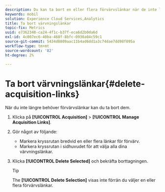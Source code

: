 ```yaml
---
description: Du kan ta bort en eller flera förvärvslänkar när de inte längre behövs.
keywords: mobil
solution: Experience Cloud Services,Analytics
title: Ta bort värvningslänkar
topic-fix: Metrics
uuid: e7362348-ca24-4f1c-b37f-eca6d2b0da6d
exl-id: 4c007ec6-40ba-468f-8bfc-0930a04c59c1
source-git-commit: 5434d8809aac11b4ad6dd1a3c74dae7dd98f095a
workflow-type: tm+mt
source-wordcount: '82'
ht-degree: 2%

---
```


# Ta bort värvningslänkar{#delete-acquisition-links}

När du inte längre behöver förvärvslänkar kan du ta bort dem.

1. Klicka på **[!UICONTROL Acquisition]** > **[!UICONTROL Manage Acquisition Links]**.
1. Gör något av följande:

   * Markera kryssrutan bredvid en eller flera länkar för förvärv.
   * Markera kryssrutan i sidhuvudet för att välja alla dina värvningslänkar.

1. Klicka **[!UICONTROL Delete Selected]** och bekräfta borttagningen.

   >[!TIP]
   >
   >The **[!UICONTROL Delete Selection]** visas inte förrän du väljer en eller flera förvärvslänkar.
